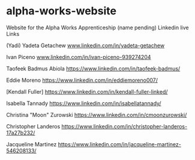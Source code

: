 # alpha-works-website

Website for the Alpha Works Apprenticeship (name pending)
Linkedin live Links


(Yadi) Yadeta Getachew 
www.linkedin.com/in/yadeta-getachew

Ivan Piceno
www.linkedin.com/in/ivan-piceno-939274204

Taofeek Badmus Abiola
<https://www.linkedin.com/in/taofeek-badmus/>

Eddie Moreno
<https://www.linkedin.com/in/eddiemoreno007/>

[Kendall Fuller]
<https://www.linkedin.com/in/kendall-fuller-linked/>

Isabella Tannady
<https://www.linkedin.com/in/isabellatannady/>

Christina "Moon" Zurowski
<https://www.linkedin.com/in/cmoonzurowski/>

Christopher Landeros
<https://www.linkedin.com/in/christopher-landeros-17a27b232/>

Jacqueline Martinez
<https://www.linkedin.com/in/jacqueline-martinez-546208133/>



